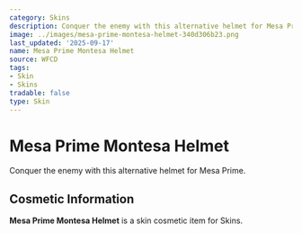 ```yaml
---
category: Skins
description: Conquer the enemy with this alternative helmet for Mesa Prime.
image: ../images/mesa-prime-montesa-helmet-340d306b23.png
last_updated: '2025-09-17'
name: Mesa Prime Montesa Helmet
source: WFCD
tags:
- Skin
- Skins
tradable: false
type: Skin
---
```


# Mesa Prime Montesa Helmet

Conquer the enemy with this alternative helmet for Mesa Prime.

## Cosmetic Information

**Mesa Prime Montesa Helmet** is a skin cosmetic item for Skins.

